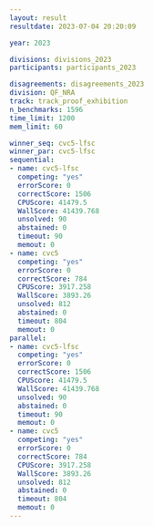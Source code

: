 ```yaml
---
layout: result
resultdate: 2023-07-04 20:20:09

year: 2023

divisions: divisions_2023
participants: participants_2023

disagreements: disagreements_2023
division: QF_NRA
track: track_proof_exhibition
n_benchmarks: 1596
time_limit: 1200
mem_limit: 60

winner_seq: cvc5-lfsc
winner_par: cvc5-lfsc
sequential:
- name: cvc5-lfsc
  competing: "yes"
  errorScore: 0
  correctScore: 1506
  CPUScore: 41479.5
  WallScore: 41439.768
  unsolved: 90
  abstained: 0
  timeout: 90
  memout: 0
- name: cvc5
  competing: "yes"
  errorScore: 0
  correctScore: 784
  CPUScore: 3917.258
  WallScore: 3893.26
  unsolved: 812
  abstained: 0
  timeout: 804
  memout: 0
parallel:
- name: cvc5-lfsc
  competing: "yes"
  errorScore: 0
  correctScore: 1506
  CPUScore: 41479.5
  WallScore: 41439.768
  unsolved: 90
  abstained: 0
  timeout: 90
  memout: 0
- name: cvc5
  competing: "yes"
  errorScore: 0
  correctScore: 784
  CPUScore: 3917.258
  WallScore: 3893.26
  unsolved: 812
  abstained: 0
  timeout: 804
  memout: 0
---
```

